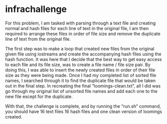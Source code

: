 # infrachallenge

For this problem, I am tasked with parsing through a text file and creating normal and hash files for each line of text in the original file, I am then required to arrange these files in order of file size and remove the duplicate line of text from the original file. 

The first step was to make a loop that created new files from the original given file using iostreams and create the accompanying hash files using the hash function. It was here that I decide that the best way to get easy access to each file and its file size, was to create a file name / file size pair. By doing this, I was able to insert the newly created files in order of their file size as they were being made. Once I had my completed list of sorted file names, I searched through it to find the duplicate file that would be taken out in the final step. In recreating the final “loomings-clean.txt”, all I did was go through my original list of unsorted file names and add each one to the new file except for the duplicate.

With that, the challenge is complete, and by running the “run.sh” command, you should have 16 text files 16 hash files and one clean version of loomings created.
